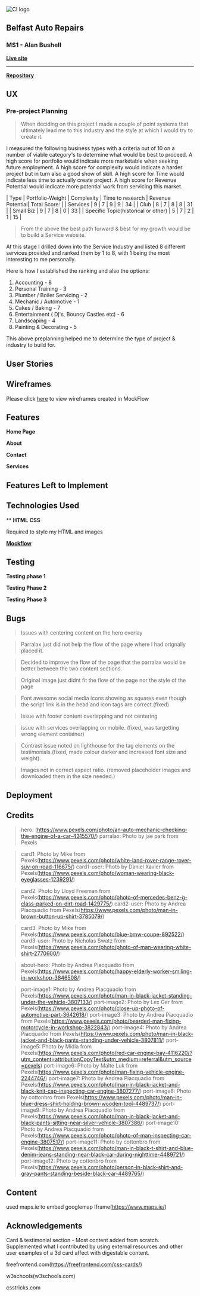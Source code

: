 ![CI logo](https://codeinstitute.s3.amazonaws.com/fullstack/ci_logo_small.png)


## Belfast Auto Repairs

### MS1 - Alan Bushell

**[Live site]()**

------------------------------------------------------------------

**[Repository]()**
  



## UX
### Pre-project Planning
>When deciding on this project I made a couple of point systems that ultimately lead me to this industry and the style at which I would try to create it.

I measured the following business types with a criteria out of 10 on a number of viable category's to determine what would be best to proceed.
A high score for portfolio would indicate more marketable when seeking future employment.
A high score for complexity would indicate a harder project but in turn also a good show of skill.
A high score for Time would indicate less time to actually create project.
A high score for Revenue Potential would indicate more potential work from servicing this market.

| Type | Portfolio-Weight | Complexity | Time to research | Revenue Potential| Total Score: |
| Services | 9 | 7 | 9 | 9 | 34 |
| Club | 8 | 7 | 8 | 8 | 31 |
| Small Biz | 9 | 7 | 8 | 0 | 33 |
| Specific Topic(historical or other) | 5 | 7 | 2 | 1 | 15 |

>From the above the best path forward & best for my growth would be to build a Service website.

At this stage I drilled down into the Service Industry and listed 8 different services provided and ranked them by 1 to 8, with 1 being the most interesting to me personally.

Here is how I established the ranking and also the options:
1. Accounting - 8
2. Personal Training - 3
3. Plumber / Boiler Servicing - 2
4. Mechanic / Automotive - 1
5. Cakes / Baking - 7
6. Entertainment ( Dj's, Bouncy Castles etc) - 6
7. Landscaping - 4
8. Painting & Decorating - 5

This above preplanning helped me to determine the type of project & industry to build for.

## User Stories


## Wireframes

Please click [here](#) to view wireframes created in MockFlow


## Features

**Home Page**


**About**


**Contact**


**Services**


## Features Left to Implement

## Technologies Used

**
**HTML**
**CSS**

Required to style my HTML and images

**[Mockflow](https://mockflow.com/)**
 

## Testing

**Testing phase 1**

**Testing Phase 2**

**Testing Phase 3**


## **Bugs**
> Issues with centering content on the hero overlay


> Parralax just did not help the flow of the page where I had orignally placed it. 


> Decided to improve the flow of the page that the parralax would be better between the two content sections.

> Original image just didnt fit the flow of the page nor the style of the page

> Font awesome social media icons showing as squares even though the script link is in the head and icon tags are correct.(fixed)

> Issue with footer content overlapping and not centering

> issue with services overlapping on mobile. (fixed, was targetting wrong element container)

>Contrast issue noted on lighthouse for the tag elements on the testimonials.(fixed, made colour darker and increased font size and weight).

> Images not in correct aspect ratio. (removed placeholder images and downloaded them in the size needed.)


## Deployment


## Credits

>hero: (https://www.pexels.com/photo/an-auto-mechanic-checking-the-engine-of-a-car-4315570/)
>parralax: Photo by jae park from Pexels

> card1: Photo by Mike from Pexels(https://www.pexels.com/photo/white-land-rover-range-rover-suv-on-road-116675/)
> card1-user: Photo by Daniel Xavier from Pexels(https://www.pexels.com/photo/woman-wearing-black-eyeglasses-1239291/)

> card2: Photo by Lloyd Freeman from Pexels(https://www.pexels.com/photo/photo-of-mercedes-benz-g-class-parked-on-dirt-road-1429775/)
> card2-user: Photo by Andrea Piacquadio from Pexels(https://www.pexels.com/photo/man-in-brown-button-up-shirt-3785079/)

> card3: Photo by Mike from Pexels(https://www.pexels.com/photo/blue-bmw-coupe-892522/)
> card3-user: Photo by Nicholas Swatz from Pexels(https://www.pexels.com/photo/photo-of-man-wearing-white-shirt-2770600/)

> about-hero: Photo by Andrea Piacquadio from Pexels(https://www.pexels.com/photo/happy-elderly-worker-smiling-in-workshop-3846508/)


> port-image1: Photo by Andrea Piacquadio from Pexels(https://www.pexels.com/photo/man-in-black-jacket-standing-under-the-vehicle-3807133/)
> port-image2: Photo by Lex Ger from Pexels(https://www.pexels.com/photo/close-up-photo-of-automotive-part-3642618/)
> port-image3: Photo by Andrea Piacquadio from Pexels(https://www.pexels.com/photo/bearded-man-fixing-motorcycle-in-workshop-3822843/)
> port-image4: Photo by Andrea Piacquadio from Pexels(https://www.pexels.com/photo/man-in-black-jacket-and-black-pants-standing-under-vehicle-3807811/)
> port-image5: Photo by Mídia from Pexels(https://www.pexels.com/photo/red-car-engine-bay-4116220/?utm_content=attributionCopyText&utm_medium=referral&utm_source=pexels)
> port-image6: Photo by Malte Luk from Pexels(https://www.pexels.com/photo/man-fixing-vehicle-engine-2244746/)
> port-image7: Photo by Andrea Piacquadio from Pexels(https://www.pexels.com/photo/man-in-black-jacket-and-black-knit-cap-inspecting-car-engine-3807277/)
> port-image8: Photo by cottonbro from Pexels(https://www.pexels.com/photo/man-in-blue-dress-shirt-holding-brown-wooden-tool-4489737/)
> port-image9: Photo by Andrea Piacquadio from Pexels(https://www.pexels.com/photo/man-in-black-jacket-and-black-pants-sitting-near-silver-vehicle-3807386/)
> port-image10: Photo by Andrea Piacquadio from Pexels(https://www.pexels.com/photo/photo-of-man-inspecting-car-engine-3807517/)
> port-image11: Photo by cottonbro from Pexels(https://www.pexels.com/photo/man-in-black-t-shirt-and-blue-denim-jeans-standing-near-black-car-during-nighttime-4489721/)
> port-image12: Photo by cottonbro from Pexels(https://www.pexels.com/photo/person-in-black-shirt-and-gray-pants-standing-beside-black-car-4489765/)

## Content
used maps.ie to embed googlemap Iframe(https://www.maps.ie/)


## Acknowledgements

Card & testimonial section - Most content added from scratch. Supplemented what I contributed by using external resources and other user examples of a 3d card affect with digestable content.

freefrontend.com(https://freefrontend.com/css-cards/)

w3schools(w3schools.com)

csstricks.com

